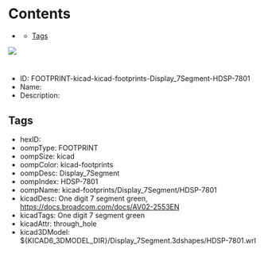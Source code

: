



Contents
========

* [](#)
	* [Tags](#tags)
  
![][im]
# 

- ID: FOOTPRINT-kicad-kicad-footprints-Display_7Segment-HDSP-7801
- Name: 
- Description: 

## Tags

- hexID: 
- oompType: FOOTPRINT
- oompSize: kicad
- oompColor: kicad-footprints
- oompDesc: Display_7Segment
- oompIndex: HDSP-7801
- oompName: kicad-footprints/Display_7Segment/HDSP-7801
- kicadDesc: One digit 7 segment green, https://docs.broadcom.com/docs/AV02-2553EN
- kicadTags: One digit 7 segment green
- kicadAttr: through_hole
- kicad3DModel: ${KICAD6_3DMODEL_DIR}/Display_7Segment.3dshapes/HDSP-7801.wrl



[im]: image.png
